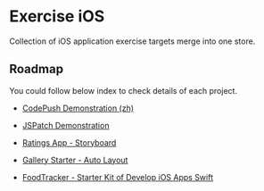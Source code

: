 # Exercise iOS

Collection of iOS application exercise targets merge into one store.

## Roadmap

You could follow below index to check details of each project.

- [CodePush Demonstration (zh)](./CodePushDemonstration/README.md)

- [JSPatch Demonstration](./HotfixClient/README.md)

- [Ratings App - Storyboard](./Ratings/README.md)

- [Gallery Starter - Auto Layout](./Gallery-Starter/README.md)

- [FoodTracker - Starter Kit of Develop iOS Apps Swift](./FoodTracker/README.md)
